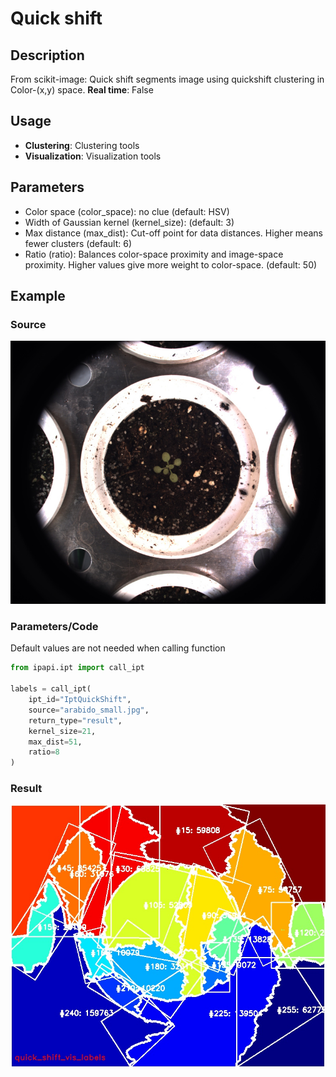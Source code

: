 # Quick shift

## Description

From scikit-image: Quick shift segments image using quickshift clustering in Color-(x,y) space.
**Real time**: False

## Usage

- **Clustering**: Clustering tools
- **Visualization**: Visualization tools

## Parameters

- Color space (color_space): no clue (default: HSV)
- Width of Gaussian kernel (kernel_size): (default: 3)
- Max distance (max_dist): Cut-off point for data distances.
  Higher means fewer clusters (default: 6)
- Ratio (ratio): Balances color-space proximity and image-space proximity.
  Higher values give more weight to color-space. (default: 50)

## Example

### Source

![Source image](images/arabido_small.jpg)

### Parameters/Code

Default values are not needed when calling function

```python
from ipapi.ipt import call_ipt

labels = call_ipt(
    ipt_id="IptQuickShift",
    source="arabido_small.jpg",
    return_type="result",
    kernel_size=21,
    max_dist=51,
    ratio=8
)
```

### Result

![Result image](images/ipt_Quick_shift.jpg)
